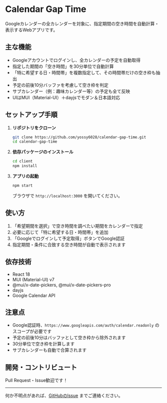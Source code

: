 # Calendar Gap Time

Googleカレンダーの全カレンダーを対象に、指定期間の空き時間を自動計算・表示するWebアプリです。

## 主な機能
- Googleアカウントでログインし、全カレンダーの予定を自動取得
- 指定した期間の「空き時間」を30分単位で自動計算
- 「特に希望する日・時間帯」を複数指定して、その時間帯だけの空き枠も抽出
- 予定の前後10分バッファを考慮して空き枠を判定
- サブカレンダー（例：趣味カレンダー等）の予定も全て反映
- UIはMUI（Material-UI）＋dayjsでモダン＆日本語対応

## セットアップ手順

1. **リポジトリをクローン**
   ```sh
   git clone https://github.com/yossy6028/calendar-gap-time.git
   cd calendar-gap-time
   ```
2. **依存パッケージのインストール**
   ```sh
   cd client
   npm install
   ```
3. **アプリの起動**
   ```sh
   npm start
   ```
   ブラウザで `http://localhost:3000` を開いてください。

## 使い方
1. 「希望期間を選択」で空き時間を調べたい期間をカレンダーで指定
2. 必要に応じて「特に希望する日・時間帯」を追加
3. 「Googleでログインして予定取得」ボタンでGoogle認証
4. 指定期間・条件に合致する空き時間が自動で表示されます

## 依存技術
- React 18
- MUI (Material-UI) v7
- @mui/x-date-pickers, @mui/x-date-pickers-pro
- dayjs
- Google Calendar API

## 注意点
- Google認証時、`https://www.googleapis.com/auth/calendar.readonly` のスコープが必要です
- 予定の前後10分はバッファとして空き枠から除外されます
- 30分単位で空き枠を計算します
- サブカレンダーも自動で合算されます

## 開発・コントリビュート
Pull Request・Issue歓迎です！

---

何か不明点があれば、[GitHubのIssue](https://github.com/yossy6028/calendar-gap-time/issues) までご連絡ください。 